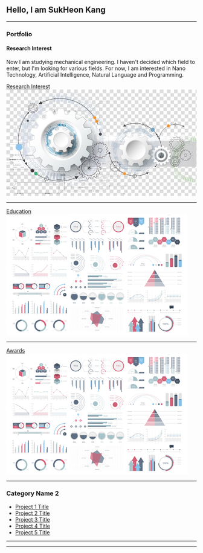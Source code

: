 ## Hello, I am SukHeon Kang

---

### Portfolio

#### Research Interest 
Now I am studying mechanical engineering.
I haven't decided which field to enter, but I'm looking for various fields. For now, I am interested in Nano Technology, Artificial Intelligence, Natural Language and Programming.

[Research Interest](/sample_page)
<img src="images/my1.jpg"/>

---
[Education](/pdf/sample_presentation.pdf)
<img src="images/dummy_thumbnail.jpg?raw=true"/>

---
[Awards](http://example.com/)
<img src="images/dummy_thumbnail.jpg?raw=true"/>

---

### Category Name 2

- [Project 1 Title](http://example.com/)
- [Project 2 Title](http://example.com/)
- [Project 3 Title](http://example.com/)
- [Project 4 Title](http://example.com/)
- [Project 5 Title](http://example.com/)

---




---

